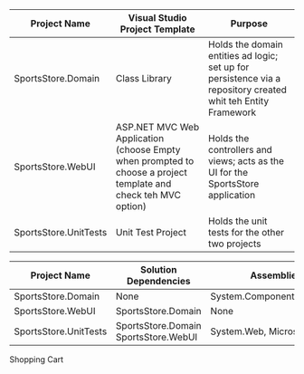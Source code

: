 |Project Name| Visual Studio Project Template | Purpose|
|------------|--------------------------------|--------|
|SportsStore.Domain|Class Library|Holds the domain entities ad logic; set up for persistence via a repository created whit teh Entity Framework|
|SportsStore.WebUI|ASP.NET MVC Web Application (choose Empty when prompted to choose a project template and check teh MVC option)|Holds the controllers and views; acts as the UI for the SportsStore application|
|SportsStore.UnitTests|Unit Test Project|Holds the unit tests for the other two projects|

|Project Name| Solution Dependencies | Assemblies References|
|------------|--------------------------------|--------|
|SportsStore.Domain|None|System.ComponentModel.DataAnnotations|
|SportsStore.WebUI|SportsStore.Domain|None|
|SportsStore.UnitTests|SportsStore.Domain SportsStore.WebUI|System.Web, Microsoft.CSharp|

Shopping Cart


